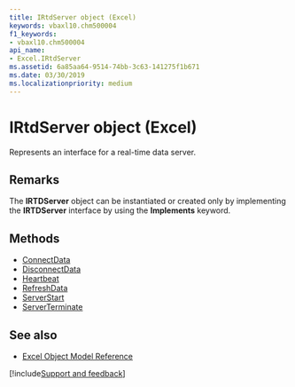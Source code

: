 ```yaml
---
title: IRtdServer object (Excel)
keywords: vbaxl10.chm500004
f1_keywords:
- vbaxl10.chm500004
api_name:
- Excel.IRtdServer
ms.assetid: 6a85aa64-9514-74bb-3c63-141275f1b671
ms.date: 03/30/2019
ms.localizationpriority: medium
---
```



# IRtdServer object (Excel)

Represents an interface for a real-time data server.


## Remarks

The **IRTDServer** object can be instantiated or created only by implementing the **IRTDServer** interface by using the **Implements** keyword.

## Methods

- [ConnectData](Excel.IRtdServer.ConnectData.md)
- [DisconnectData](Excel.IRtdServer.DisconnectData.md)
- [Heartbeat](Excel.IRtdServer.Heartbeat.md)
- [RefreshData](Excel.IRtdServer.RefreshData.md)
- [ServerStart](Excel.IRtdServer.ServerStart.md)
- [ServerTerminate](Excel.IRtdServer.ServerTerminate.md)

## See also

- [Excel Object Model Reference](overview/Excel/object-model.md)

[!include[Support and feedback](~/includes/feedback-boilerplate.md)]